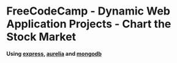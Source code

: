 # FreeCodeCamp - Dynamic Web Application Projects - Chart the Stock Market
**Using [express](https://expressjs.com/), [aurelia](http://aurelia.io/) and [mongodb](https://github.com/mongodb/node-mongodb-native)**